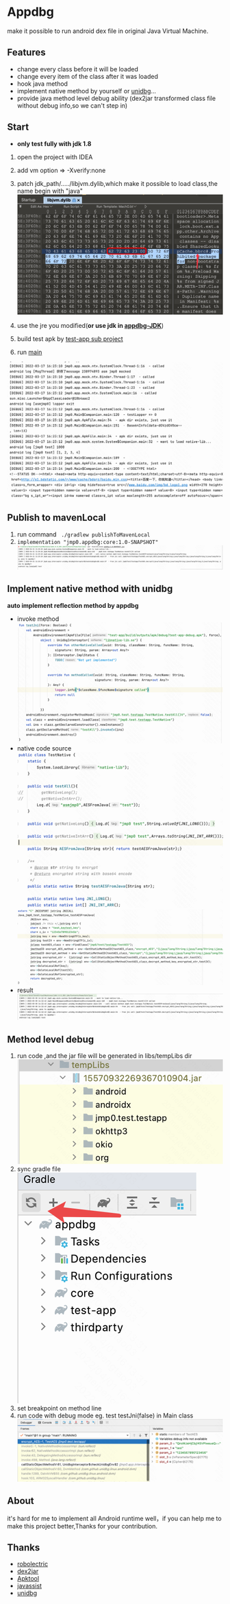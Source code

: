 # Appdbg
make it possible to run android dex file in original Java Virtual Machine.

## Features
- change every class before it will be loaded
- change every item of the class after it was loaded
- hook java method
- implement native method by yourself or [unidbg](https://github.com/zhkl0228/unidbg)...
- provide java method level debug ability (dex2jar transformed class file without debug info,so we can't step in)

## Start

- **only test fully with jdk 1.8**

1. open the project with IDEA

2. add vm option => -Xverify:none

3. patch jdk_path/...../libjvm.dylib,which make it possible to load class,the name begin with "java"
![](assets/package.png)

4. use the jre you modified(**or use jdk in [appdbg-JDK](https://github.com/asmjmp0/appdbg-JDK)**)

5. build test apk by [test-app sub project](test-app)

6. run [main](core/src/main/java/jmp0/Main.kt)
   
![](assets/1.png)

## Publish to mavenLocal
1. run command ` ./gradlew publishToMavenLocal`
2. `implementation "jmp0.appdbg:core:1.0-SNAPSHOT"`
![](assets/fatjar.png)
## Implement native method with unidbg
**auto implement reflection method by appdbg**
- invoke method 
![](assets/jni0.png)
- native code source
![](assets/jni1.png)  
![](assets/jni2.png)
- result
![](assets/jni3.png)
  
## Method level debug
1. run code ,and the jar file will be generated in libs/tempLibs dir
![](assets/method_level_debug0.png)
2. sync gradle file
![](assets/method_level_debug1.png)
3. set breakpoint on method line
4. run code with debug mode eg. test testJni(false) in Main class
![](assets/method_level_debug2.png)

## About
it's hard for me to implement all Android runtime well，if you can help me to make this project better,Thanks for your contribution. 

## Thanks
- [robolectric](https://github.com/robolectric/robolectric)
- [dex2jar](https://github.com/pxb1988/dex2jar)
- [Apktool](https://github.com/iBotPeaches/Apktool)
- [javassist](https://github.com/jboss-javassist/javassist)
- [unidbg](https://github.com/zhkl0228/unidbg)